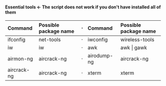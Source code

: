 <!-- HTML entities here: http://www.amp-what.com/unicode/search/%2F%26%5Cw%2F -->
#### Essential tools &#8592; The script does not work if you don't have installed all of them

 Command     | Possible package name | &#8901; | Command     | Possible package name
:------------|:----------------------|:-------:|:------------|:----------------------
 ifconfig    | net-tools             | &#8901; | iwconfig    | wireless-tools        
 iw          | iw                    | &#8901; | awk         | awk \| gawk           
 airmon-ng   | aircrack-ng           | &#8901; | airodump-ng | aircrack-ng           
 aircrack-ng | aircrack-ng           | &#8901; | xterm       | xterm                 
